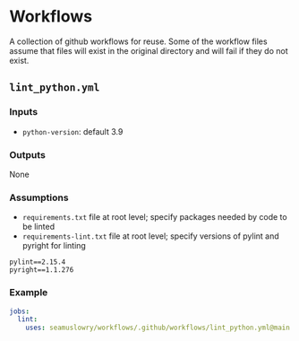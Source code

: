 # Workflows

A collection of github workflows for reuse. Some of the workflow files assume that files will exist in the original directory and will fail if they do not exist.

## `lint_python.yml`

### Inputs

- `python-version`: default 3.9

### Outputs

None

### Assumptions

- `requirements.txt` file at root level; specify packages needed by code to be linted
- `requirements-lint.txt` file at root level; specify versions of pylint and pyright for linting

```
pylint==2.15.4
pyright==1.1.276
```

### Example

```yaml
jobs:
  lint:
    uses: seamuslowry/workflows/.github/workflows/lint_python.yml@main
```
